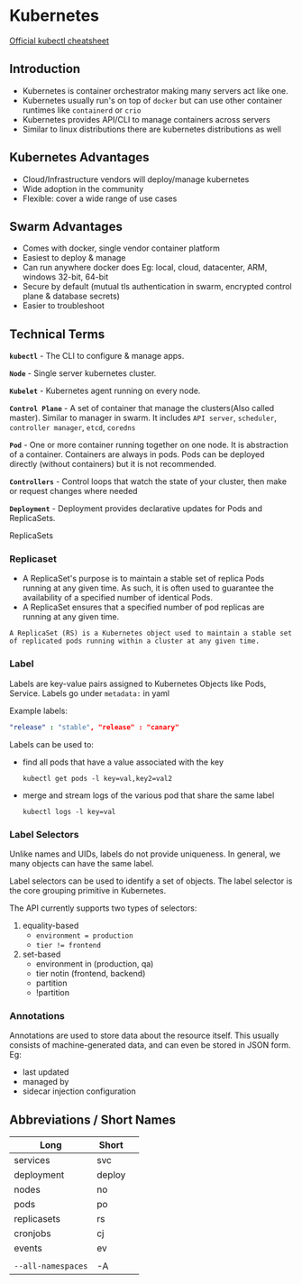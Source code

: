 # Kubernetes

[Official kubectl  cheatsheet ](https://kubernetes.io/docs/reference/kubectl/cheatsheet/)

## Introduction

* Kubernetes is container orchestrator making many servers act like one.
* Kubernetes usually run's on top of `docker` but can use other container runtimes like `containerd` or `crio`
* Kubernetes provides API/CLI to manage containers across servers
* Similar to linux distributions there are kubernetes distributions as well

## Kubernetes Advantages

* Cloud/Infrastructure vendors will deploy/manage kubernetes
* Wide adoption in the community
* Flexible: cover a wide range of use cases

## &#x20;Swarm Advantages

* Comes with docker, single vendor container platform
* Easiest to deploy & manage
* Can run anywhere docker does Eg: local, cloud, datacenter, ARM, windows 32-bit, 64-bit
* Secure by default (mutual tls authentication in swarm, encrypted control plane & database secrets)
* Easier to troubleshoot

## Technical Terms

**`kubectl`** - The CLI to configure & manage apps.

**`Node`** - Single server kubernetes cluster.

**`Kubelet`** - Kubernetes agent running on every node.

**`Control Plane`** - A set of container that manage the clusters(Also called master). Similar to manager in swarm. It includes `API server`, `scheduler`, `controller manager`, `etcd`, `coredns`

**`Pod`** - One or more container running together on one node. It is abstraction of a container. Containers are always in pods. Pods can be deployed directly (without containers) but it is not recommended.

**`Controllers`** - Control loops that watch the state of your cluster, then make or request changes where needed

**`Deployment`** -  Deployment provides declarative updates for Pods and ReplicaSets.

ReplicaSets&#x20;

### Replicaset

* A ReplicaSet's purpose is to maintain a stable set of replica Pods running at any given time. As such, it is often used to guarantee the availability of a specified number of identical Pods.
* A ReplicaSet ensures that a specified number of pod replicas are running at any given time.

`A ReplicaSet (RS) is a Kubernetes object used to maintain a stable set of replicated pods running within a cluster at any given time.`

### Label

Labels are key-value pairs assigned to Kubernetes Objects like Pods, Service. Labels go under `metadata:` in yaml

Example labels:

```yaml
"release" : "stable", "release" : "canary"
```

Labels can be used to:

*   find all pods that have a value associated with the key

    ```
    kubectl get pods -l key=val,key2=val2
    ```
*   merge and stream logs of the various pod that share the same label

    ```
    kubectl logs -l key=val
    ```

### Label Selectors

Unlike names and UIDs, labels do not provide uniqueness. In general, we many objects can have the same label.

Label selectors can be used to identify a set of objects. The label selector is the core grouping primitive in Kubernetes.

The API currently supports two types of selectors:

1. equality-based
   * `environment = production`
   * `tier != frontend`
2. set-based
   * environment in (production, qa)
   * tier notin (frontend, backend)
   * partition
   * !partition

### Annotations

Annotations are used to store data about the resource itself. This usually consists of machine-generated data, and can even be stored in JSON form. Eg:

* last updated&#x20;
* managed by&#x20;
* sidecar injection configuration

## Abbreviations / Short Names

<table><thead><tr><th>Long</th><th>Short</th><th data-hidden></th></tr></thead><tbody><tr><td>services</td><td>svc</td><td></td></tr><tr><td>deployment</td><td>deploy</td><td></td></tr><tr><td>nodes</td><td>no</td><td></td></tr><tr><td>pods</td><td>po</td><td></td></tr><tr><td>replicasets</td><td>rs</td><td></td></tr><tr><td>cronjobs</td><td>cj</td><td></td></tr><tr><td>events</td><td>ev</td><td></td></tr><tr><td></td><td></td><td></td></tr><tr><td><code>--all-namespaces</code></td><td>-A</td><td></td></tr></tbody></table>

